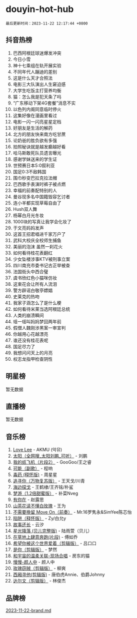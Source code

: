 # douyin-hot-hub

`最后更新时间：2023-11-22 12:17:44 +0800`

## 抖音热榜

1. 巴西阿根廷球迷爆发冲突
1. 今日小雪
1. 神十七乘组在轨开展实验
1. 不同年代人蹦迪的差别
1. 这是什么天才合照法
1. 电影三大队演出人生窘迫感
1. 大学生吃饭主打营养均衡
1. 猫：怎么我是犯天条了吗
1. “广东移动下架4G套餐”消息不实
1. 以色列内阁同意临时停火
1. 这集好像在漫画里看过
1. 电影一闪一闪亮星星定档
1. 好朋友是生活的解药
1. 北方的朋友快来南方吃甘蔗
1. 论奶爸的胜负欲有多强
1. 拍照秘诀就是越发癫越好看
1. 哈马斯敢死队员遗言曝光
1. 感谢学妹送来的学生证
1. 世预赛日本5:0叙利亚
1. 国足0:3不敌韩国
1. 围巾秒变巴拉克拉法帽
1. 巴西歌手表演时裤子被点燃
1. 幸福的前奏配特别的人
1. 曼谷现多名中国籍毁容乞讨者
1. 连小羊都实现草莓自由了
1. Hush双人舞
1. 杨幂白月光冬妆
1. 1000块的写真让我学会化妆了
1. 于文亮妈妈发声
1. 这首王招君唱进千家万户了
1. 武科大校庆全校师生捕鱼
1. 美丽的泡沫 虽然一刹花火
1. 如何看待桂花表翻红
1. 少女坠楼涉事KTV被刑事立案
1. 四川南充市委书记古正举被查
1. 法国街头中西合璧
1. 虞书欣红色小猫咪仿妆
1. 这束花会让所有人流泪
1. 警方辟谣白敬亭嫖娼
1. 史莱克的热吻
1. 我家子涵怎么了是什么梗
1. 如何看待米莱当选阿根廷总统
1. 人类的崩溃瞬间
1. 瑶一瑶叫妈妈梦回两年前
1. 假僧人魏刚涉黑案一审宣判
1. 你越用心花越漂亮
1. 谁还没有桂花表呢
1. 国足尽力了
1. 我想问问天上的月亮
1. 权志龙指甲检查阴性

## 明星榜

暂无数据

## 直播榜

暂无数据

## 音乐榜

1. [Love Lee](https://sf6-cdn-tos.douyinstatic.com/obj/tos-cn-ve-2774/o05GbkJGbCBTdDnMtB0fwOYgkeZp23vrWQDQBS) - AKMU (악뮤)
1. [太阳（全网搜_太阳刘鹏_可听）](https://sf6-cdn-tos.douyinstatic.com/obj/tos-cn-ve-2774/ogWbyIQnlBFImVbeDocRdCIYtBHlbJXgfZMvgz) - 刘鹏
1. [我的纸飞机（片段2）](https://sf3-cdn-tos.douyinstatic.com/obj/tos-cn-ve-2774/oM2ZrKcg2CD5AeRB2gkeXOFB1IxAGJdZPazYHf) - GooGoo/王之睿
1. [可能（副歌）](https://sf6-cdn-tos.douyinstatic.com/obj/tos-cn-ve-2774/cde1731888894259b333569393c2fb51) - 程响
1. [毒药 (释怀版)](https://sf3-cdn-tos.douyinstatic.com/obj/tos-cn-ve-2774/oYILMEAzspdZBIzy4frJNB8ZHPHWAhiwowd4Ad) - 周星星
1. [追寻你（万物复苏版）](https://sf3-cdn-tos.douyinstatic.com/obj/tos-cn-ve-2774/oYeAZJsbjIDit9APmBg8u6uDUQnHmoCf3gbo74) - 王天戈/川青
1. [海边探戈](https://sf3-cdn-tos.douyinstatic.com/obj/tos-cn-ve-2774/os9gE0VQCGqt6VQkZDyBBYvfSDY0QFe3vVmubn) - 王鹤棣/王齐铭/朴鲨
1. [梦游（1.2倍甜蜜版）](https://sf3-cdn-tos.douyinstatic.com/obj/tos-cn-ve-2774/o4gyAUm8hwufoEABmwVIiQtHsFuGzAEEWtNMzo) - 补菜Nveg
1. [有你在](https://sf6-cdn-tos.douyinstatic.com/obj/tos-cn-ve-2774/o8zImmNsI8B0yfAW5FKAB1oBhkMAlIrwsZEi1V) - 赵露思
1. [山茶花读不懂白玫瑰](https://sf3-cdn-tos.douyinstatic.com/obj/tos-cn-ve-2774/osfn8B7DktrRHEPJgPCfDbw7QDQEkwC16BxZg9) - 王为
1. [不需要挽留 Move On（前奏）](https://sf6-cdn-tos.douyinstatic.com/obj/tos-cn-ve-2774/ooCBhgCCkF4nExzQL9WZSUbitfA8IsDkgQIYhe) - Mr.16罗隽永&SimYee陈芯怡
1. [陷阱（释怀版）](https://sf6-cdn-tos.douyinstatic.com/obj/tos-cn-ve-2774/oE8C21LeZrzKLDFfQYgMzx4GAIHageG5IzayY7) - Zy/白允y
1. [故事还长](https://sf3-cdn-tos.douyinstatic.com/obj/tos-cn-ve-2774/30a26758c8594f0ab81ac675c33ee2c5) - 云汐
1. [星光降落 (贝儿完整版)](https://sf3-cdn-tos.douyinstatic.com/obj/tos-cn-ve-2774/okwB9hAwyAtsFFkFBzAX1hOOfQuIoMNs0W2Mwr) - 陆雨萱（贝儿）
1. [在草地上肆意奔跑(片段)](https://sf6-cdn-tos.douyinstatic.com/obj/tos-cn-ve-2774/8831d494742f45dabdfa8adb8b817259) - 傅如乔
1. [希望你被这个世界爱着（剪辑版）](https://sf6-cdn-tos.douyinstatic.com/obj/tos-cn-ve-2774/oo4H3BfEygN7l7bQaMBOZHCQ1eI4FqtED5skQ2) - 吕口口
1. [是你（剪辑版）](https://sf6-cdn-tos.douyinstatic.com/obj/tos-cn-ve-2774/46019dae783c4c969944217fe1cfafc4) - 梦然
1. [和宇宙的温柔关联-现场合唱](https://sf3-cdn-tos.douyinstatic.com/obj/tos-cn-ve-2774/o0hONGDYQBgk0e5bqDeQOonVmncA6tC2nBwZLT) - 房东的猫
1. [慢慢-颜人中](https://sf3-cdn-tos.douyinstatic.com/obj/tos-cn-ve-2774/ocjHNfBXdBxQNC8ZGAeoLMFTUgtBg8bkExunDC) - 颜人中
1. [玫瑰窃贼（剪辑版）](https://sf3-cdn-tos.douyinstatic.com/obj/tos-cn-ve-2774/oMqAsB3ixIhSWqAJOAwf3a0hU2zKJLBolQtFlI) - 柳爽
1. [西厢寻他(剪辑版)](https://sf3-cdn-tos.douyinstatic.com/obj/tos-cn-ve-2774/oUsAVfAQKlRNxEv5qxvIB8o5qmIWUcXbzJKJhw) - 唐伯虎Annie、伯爵Johnny
1. [达尔文（剪辑版）](https://sf3-cdn-tos.douyinstatic.com/obj/tos-cn-ve-2774/oQuPQQmEgnCeZsgKQ78VBZjNVtegzBGpoSbQPD) - 林俊杰

## 品牌榜

[2023-11-22-brand.md](2023-11-22-brand.md)
